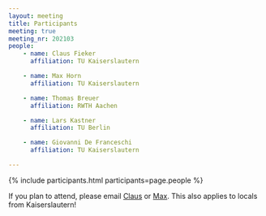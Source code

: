 ```yaml
---
layout: meeting
title: Participants
meeting: true
meeting_nr: 202103
people:
    - name: Claus Fieker
      affiliation: TU Kaiserslautern

    - name: Max Horn
      affiliation: TU Kaiserslautern

    - name: Thomas Breuer
      affiliation: RWTH Aachen

    - name: Lars Kastner
      affiliation: TU Berlin

    - name: Giovanni De Franceschi
      affiliation: TU Kaiserslautern

---
```


{% include participants.html participants=page.people %}

If you plan to attend, please email [Claus](mailto:fieker@mathematik.uni-kl.de)
or [Max](mailto:horn@mathematik.uni-kl.de).
This also applies to locals from Kaiserslautern!

